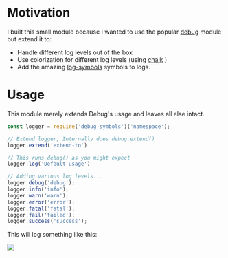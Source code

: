 
# Motivation
I built this small module because I wanted to use the popular [debug](https://www.npmjs.com/package/debug) module but extend it to:

- Handle different log levels out of the box
- Use colorization for different log levels (using [chalk](https://www.npmjs.com/package/chalk) )
- Add the amazing [log-symbols](https://www.npmjs.com/package/log-symbols) symbols to logs.

# Usage
This module merely extends Debug's usage and leaves all else intact. 

```javascript
const logger = require('debug-symbols')('namespace');

// Extend logger, Internally does debug.extend()
logger.extend('extend-to')

// This runs debug() as you might expect
logger.log('Default usage')

// Adding various log levels...
logger.debug('debug');
logger.info('info');
logger.warn('warn');
logger.error('error');
logger.fatal('fatal');
logger.fail('failed');
logger.success('success');
```

This will log something like this:

![](https://repository-images.githubusercontent.com/444926760/42858ab5-5af8-4844-8bfd-87169c81bdb6)